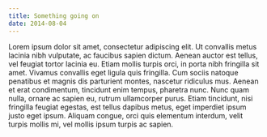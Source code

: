 ```yaml
---
title: Something going on
date: 2014-08-04
---
```


Lorem ipsum dolor sit amet, consectetur adipiscing elit. Ut convallis
metus lacinia nibh vulputate, ac faucibus sapien dictum. Aenean
auctor est tellus, vel feugiat tortor lacinia eu. Etiam mollis
turpis orci, in porta nibh fringilla sit amet. Vivamus convallis
eget ligula quis fringilla. Cum sociis natoque penatibus et magnis
dis parturient montes, nascetur ridiculus mus. Aenean et erat
condimentum, tincidunt enim tempus, pharetra nunc. Nunc quam nulla,
ornare ac sapien eu, rutrum ullamcorper purus. Etiam tincidunt,
nisi fringilla feugiat egestas, est tellus dapibus metus, eget
imperdiet ipsum justo eget ipsum. Aliquam congue, orci quis elementum
interdum, velit turpis mollis mi, vel mollis ipsum turpis ac sapien.
